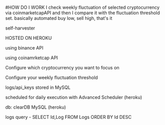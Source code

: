 #HOW DO I WORK
I check weekly fluctuation of selected cryptocurrency via coinmarketcapAPI and then I compare it with the fluctuation threshold set.
basically automated buy low, sell high, that's it

self-harvester

HOSTED ON HEROKU

using binance API

using coinamrketcap API

Configure which cryptocurrency you want to focus on

Configure your weekly fluctuation threshold

logs/api_keys stored in MySQL

scheduled for daily execution with Advanced Scheduler (heroku)

db: clearDB MySQL (heroku)


logs query - SELECT Id,Log FROM Logs ORDER BY Id DESC
